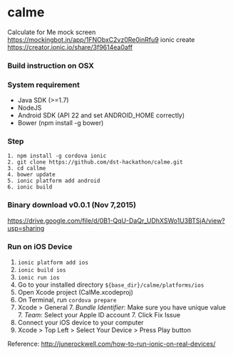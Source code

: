 # calme
Calculate for Me
mock screen https://mockingbot.in/app/1FNObxC2vz0Re0inRfu9
ionic create https://creator.ionic.io/share/3f9614ea0aff

### Build instruction on OSX
### System requirement
* Java SDK (>=1.7)
* NodeJS
* Android SDK (API 22 and set ANDROID_HOME correctly)
* Bower (npm install -g bower) 

 
### Step
```
1. npm install -g cordova ionic
2. git clone https://github.com/dst-hackathon/calme.git
3. cd callme
4. bower update
5. ionic platform add android
6. ionic build
```

### Binary download v0.0.1 (Nov 7,2015)
https://drive.google.com/file/d/0B1-QqU-DaQr_UDhXSWo1U3BTSjA/view?usp=sharing

### Run on iOS Device
1. ```ionic platform add ios```
2. ```ionic build ios```
3. ```ionic run ios```
4. Go to your installed directory ```${base_dir}/calme/platforms/ios```
5. Open Xcode project (CalMe.xcodeproj)
6. On Terminal, run ```cordova prepare```
7. Xcode > General
    7. *Bundle Identifier*: Make sure you have unique value
    7. *Team*: Select your Apple ID account
    7. Click Fix Issue
8. Connect your iOS device to your computer
9. Xcode > Top Left > Select Your Device > Press Play button

Reference: http://junerockwell.com/how-to-run-ionic-on-real-devices/
